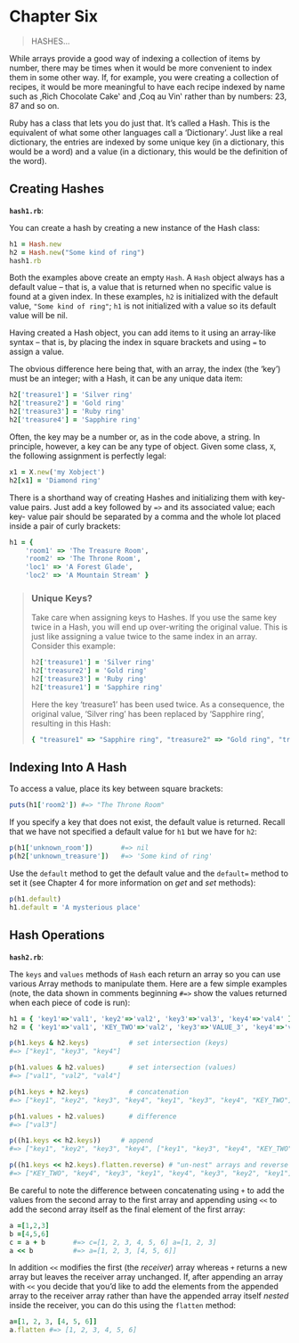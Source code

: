 # Chapter Six

> HASHES...

While arrays provide a good way of indexing a collection of items by number, there may be times when it would be more convenient to index them in some other way. If, for example, you were creating a collection of recipes, it would be more meaningful to have each recipe indexed by name such as ‚Rich Chocolate Cake‛ and ‚Coq au Vin‛ rather than by numbers: 23, 87 and so on.

Ruby has a class that lets you do just that. It’s called a Hash. This is the equivalent of what some other languages call a ‘Dictionary’. Just like a real dictionary, the entries are indexed by some unique key (in a dictionary, this would be a word) and a value (in a dictionary, this would be the definition of the word).

## Creating Hashes

**`hash1.rb`**:

You can create a hash by creating a new instance of the Hash class:

```ruby
h1 = Hash.new
h2 = Hash.new("Some kind of ring")
hash1.rb
```

Both the examples above create an empty `Hash`. A `Hash` object always has a default value – that is, a value that is returned when no specific value is found at a given index. In these examples, `h2` is initialized with the default value, `"Some kind of ring"`; `h1` is not initialized with a value so its default value will be nil.

Having created a Hash object, you can add items to it using an array-like syntax – that is, by placing the index in square brackets and using `=` to assign a value.

The obvious difference here being that, with an array, the index (the ‘key’) must be an integer; with a Hash, it can be any unique data item:

```ruby
h2['treasure1'] = 'Silver ring'
h2['treasure2'] = 'Gold ring'
h2['treasure3'] = 'Ruby ring'
h2['treasure4'] = 'Sapphire ring'
```

Often, the key may be a number or, as in the code above, a string. In principle, however, a key can be any type of object. Given some class, `X`, the following assignment is perfectly legal:

```ruby
x1 = X.new('my Xobject')
h2[x1] = 'Diamond ring'
```

There is a shorthand way of creating Hashes and initializing them with key- value pairs. Just add a key followed by `=>` and its associated value; each key- value pair should be separated by a comma and the whole lot placed inside a pair of curly brackets:

```ruby
h1 = {
    'room1' => 'The Treasure Room',
    'room2' => 'The Throne Room',
    'loc1' => 'A Forest Glade',
    'loc2' => 'A Mountain Stream' }
```

> ### Unique Keys?
> 
> Take care when assigning keys to Hashes. If you use the same key twice in a Hash, you will end up over-writing the original value. This is just like assigning a value twice to the same index in an array. Consider this example:
> 
> ```ruby
> h2['treasure1'] = 'Silver ring'
> h2['treasure2'] = 'Gold ring'
> h2['treasure3'] = 'Ruby ring'
> h2['treasure1'] = 'Sapphire ring'
> ```
> 
> Here the key ‘treasure1’ has been used twice. As a consequence, the original value, ‘Silver ring’ has been replaced by ‘Sapphire ring’, resulting in this Hash:
> 
> ```ruby
> { "treasure1" => "Sapphire ring", "treasure2" => "Gold ring", "treasure3" => "Ruby ring"}
> ```

## Indexing Into A Hash

To access a value, place its key between square brackets:

```ruby
puts(h1['room2']) #=> "The Throne Room"
```

If you specify a key that does not exist, the default value is returned. Recall that we have not specified a default value for `h1` but we have for `h2`:

```ruby
p(h1['unknown_room'])       #=> nil
p(h2['unknown_treasure'])   #=> 'Some kind of ring'
```

Use the `default` method to get the default value and the `default=` method to
 set it (see Chapter 4 for more information on _get_ and _set_ methods):

```ruby
p(h1.default)
h1.default = 'A mysterious place'
```

## Hash Operations

**`hash2.rb`**:

The `keys` and `values` methods of `Hash` each return an array so you can use various Array methods to manipulate them. Here are a few simple examples (note, the data shown in comments beginning `#=>` show the values returned when each piece of code is run):

```ruby
h1 = { 'key1'=>'val1', 'key2'=>'val2', 'key3'=>'val3', 'key4'=>'val4' }
h2 = { 'key1'=>'val1', 'KEY_TWO'=>'val2', 'key3'=>'VALUE_3', 'key4'=>'val4' }

p(h1.keys & h2.keys)          # set intersection (keys)
#=> ["key1", "key3", "key4"]

p(h1.values & h2.values)      # set intersection (values)
#=> ["val1", "val2", "val4"]

p(h1.keys + h2.keys)          # concatenation
#=> ["key1", "key2", "key3", "key4", "key1", "key3", "key4", "KEY_TWO"]

p(h1.values - h2.values)      # difference
#=> ["val3"]

p((h1.keys << h2.keys))     # append
#=> ["key1", "key2", "key3", "key4", ["key1", "key3", "key4", "KEY_TWO"]]

p((h1.keys << h2.keys).flatten.reverse) # "un-nest" arrays and reverse
#=> ["KEY_TWO", "key4", "key3", "key1", "key4", "key3", "key2", "key1"]
```

Be careful to note the difference between concatenating using `+` to add the values from the second array to the first array and appending using `<<` to add the second array itself as the final element of the first array:

```ruby
a =[1,2,3]
b =[4,5,6]
c = a + b       #=> c=[1, 2, 3, 4, 5, 6] a=[1, 2, 3]
a << b          #=> a=[1, 2, 3, [4, 5, 6]]
```

In addition `<<` modifies the first (the _receiver_) array whereas `+` returns a new array but leaves the receiver array unchanged. If, after appending an array with `<<` you decide that you’d like to add the elements from the appended array to the receiver array rather than have the appended array itself _nested_ inside the receiver, you can do this using the `flatten` method:

```ruby
a=[1, 2, 3, [4, 5, 6]]
a.flatten #=> [1, 2, 3, 4, 5, 6]
```
